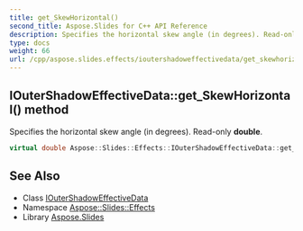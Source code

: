 ```yaml
---
title: get_SkewHorizontal()
second_title: Aspose.Slides for C++ API Reference
description: Specifies the horizontal skew angle (in degrees). Read-only double.
type: docs
weight: 66
url: /cpp/aspose.slides.effects/ioutershadoweffectivedata/get_skewhorizontal/
---
```

## IOuterShadowEffectiveData::get_SkewHorizontal() method


Specifies the horizontal skew angle (in degrees). Read-only **double**.

```cpp
virtual double Aspose::Slides::Effects::IOuterShadowEffectiveData::get_SkewHorizontal()=0
```

## See Also

* Class [IOuterShadowEffectiveData](./)
* Namespace [Aspose::Slides::Effects](../)
* Library [Aspose.Slides](../../)